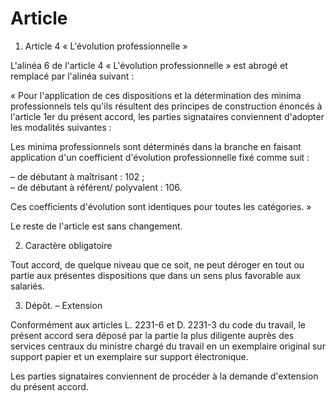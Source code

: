 # Article

1. Article 4 « L'évolution professionnelle »

L'alinéa 6 de l'article 4 « L'évolution professionnelle » est abrogé et remplacé par l'alinéa suivant :

« Pour l'application de ces dispositions et la détermination des minima professionnels tels qu'ils résultent des principes de construction énoncés à l'article 1er du présent accord, les parties signataires conviennent d'adopter les modalités suivantes :

Les minima professionnels sont déterminés dans la branche en faisant application d'un coefficient d'évolution professionnelle fixé comme suit :

– de débutant à maîtrisant : 102 ;  
 – de débutant à référent/ polyvalent : 106.

Ces coefficients d'évolution sont identiques pour toutes les catégories. » 

Le reste de l'article est sans changement.

2. Caractère obligatoire

Tout accord, de quelque niveau que ce soit, ne peut déroger en tout ou partie aux présentes dispositions que dans un sens plus favorable aux salariés.

3. Dépôt. – Extension

Conformément aux articles L. 2231-6 et D. 2231-3 du code du travail, le présent accord sera déposé par la partie la plus diligente auprès des services centraux du ministre chargé du travail en un exemplaire original sur support papier et un exemplaire sur support électronique.

Les parties signataires conviennent de procéder à la demande d'extension du présent accord.

